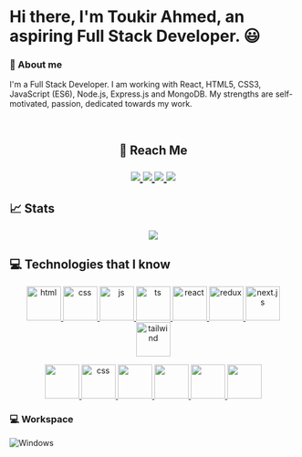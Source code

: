 # Hi there, I'm Toukir Ahmed, an aspiring Full Stack Developer. 😃

### 📖 About me
<p>I'm a Full Stack Developer. I am working with React, HTML5, CSS3, JavaScript (ES6), Node.js, Express.js and MongoDB. My strengths are self-motivated, passion, dedicated towards my work.</p>

<br/>

<h2 align="center">
   📱 Reach Me 
</p>

<p align="center">
	<a href="https://www.linkedin.com/in/toukir15/">
		<img src="https://img.shields.io/badge/LinkedIn-0077B5?style=for-the-badge&logo=linkedin&logoColor=white" />
	</a>
  <a href="https://toukirahmed215.netlify.app/">
		<img src="https://img.shields.io/badge/portfolio-1AA260?style=for-the-badge&logo=About.me&logoColor=white" />
	</a>
	<a href="https://www.facebook.com/toukir.ahmed.215/">
		<img src="https://img.shields.io/badge/facebook-1877F2?style=for-the-badge&logo=facebook&logoColor=white" />
	</a>
        <a href="toukir.developer.bd@gmail.com">
		<img src="https://img.shields.io/badge/Gmail-D14836?style=for-the-badge&logo=gmail&logoColor=white" />
	</a>
</p>


## 📈 Stats

<p align="center">
  <img <iwidth="48%" src="https://github-readme-streak-stats.herokuapp.com/?user=toukir15&hide_border=true&theme=radical" />
</p>

## 💻 Technologies that I know

<p></p>
<p align="center" >
	<a href="https://developer.android.com" target="_blank"> <img src="https://cdn.jsdelivr.net/gh/devicons/devicon@latest/icons/html5/html5-original.svg" alt="html" width="60" height="60" /> </a>
	<a href="https://developer.android.com" target="_blank"> <img src="https://cdn.jsdelivr.net/gh/devicons/devicon@latest/icons/css3/css3-original.svg" alt="css" width="60" height="60" /> </a>
	<a href="https://developer.android.com" target="_blank"> <img src="https://cdn.jsdelivr.net/gh/devicons/devicon@latest/icons/javascript/javascript-original.svg" alt="js" width="60" height="60" /> </a>
	<a href="https://developer.android.com" target="_blank"> <img src="https://cdn.jsdelivr.net/gh/devicons/devicon@latest/icons/typescript/typescript-original.svg" alt="ts" width="60" height="60" /> </a>
	<a href="https://developer.android.com" target="_blank"> <img src="https://cdn.jsdelivr.net/gh/devicons/devicon@latest/icons/react/react-original.svg" alt="react" width="60" height="60" /> </a>
	<a href="https://developer.android.com" target="_blank"> <img src="https://cdn.jsdelivr.net/gh/devicons/devicon@latest/icons/redux/redux-original.svg" alt="redux" width="60" height="60" /> </a>
	<a href="https://developer.android.com" target="_blank"> <img src="https://cdn.jsdelivr.net/gh/devicons/devicon@latest/icons/nextjs/nextjs-original.svg" alt="next.js" width="60" height="60" /> </a>
	<a href="https://developer.android.com" target="_blank"> <img src="https://cdn.jsdelivr.net/gh/devicons/devicon@latest/icons/tailwindcss/tailwindcss-original.svg" alt="tailwind" width="60" height="60" /> </a>
</p>
<p align="center">
	<a href="https://developer.android.com" target="_blank"> 
            <img src="https://cdn.jsdelivr.net/gh/devicons/devicon@latest/icons/nodejs/nodejs-original.svg" width="60" height="60" />
           </a>
	<a href="https://developer.android.com" target="_blank"> <img src="https://cdn.jsdelivr.net/gh/devicons/devicon@latest/icons/express/express-original.svg" alt="css" width="60" height="60" /> </a>
	<a href="https://developer.android.com" target="_blank"> 
            <img src="https://cdn.jsdelivr.net/gh/devicons/devicon@latest/icons/mongodb/mongodb-original.svg" width="60" height="60" />
           </a>
	<a href="https://developer.android.com" target="_blank"> 
            <img src="https://cdn.jsdelivr.net/gh/devicons/devicon@latest/icons/mongoose/mongoose-original.svg" width="60" height="60" />
           </a>
	<a href="https://developer.android.com" target="_blank"> 
            <img src="https://cdn.jsdelivr.net/gh/devicons/devicon@latest/icons/postgresql/postgresql-original.svg" width="60" height="60" />
           </a>
	<a href="https://developer.android.com" target="_blank"> 
            <img src="https://cdn.jsdelivr.net/gh/devicons/devicon@latest/icons/prisma/prisma-original.svg" width="60" height="60" />
           </a>
</p>


### 💻 Workspace

![Windows](https://img.shields.io/badge/Windows-0078D6?style=for-the-badge&logo=windows&logoColor=white)

